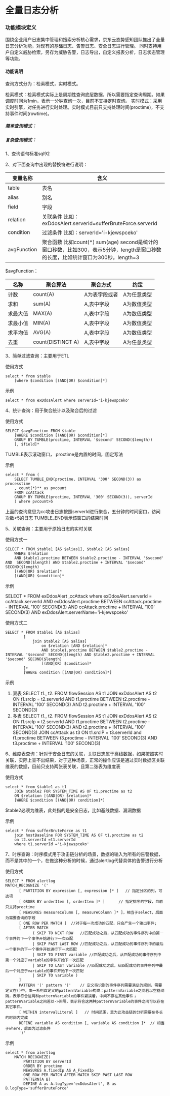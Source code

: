 # 全量日志分析

### 功能模块定义

围绕企业用户日志集中管理和搜索分析核心需求，京东云态势感知团队推出了全量日志分析功能，对现有的基础日志、告警日志、安全日志进行管理。
同时支持用户自定义威胁检索，另存为威胁告警，日志导出，自定义报表分析，日志状态管理等功能。


#### 功能说明

查询方式分为：检索模式，实时模式。

检索模式：检索模式实际上是周期性查询底层数据，所以需要指定查询周期。如果调度时间为1min，表示一分钟查询一次，目前不支持定时查询。
实时模式：采用实时引擎，对任务进行实时处理。实时模式目前只支持处理时间(proctime)，不支持事件时间(rowtime)。


##### 简单查询模式：


##### 复杂查询模式：

1、查询语句标准sql92

2、对下面查询中出现的替换符进行说明：   

| 变量名称  |含义 |
|  ----  | ----  |
| table  |表名  |
| alias  | 别名 |
| field  | 字段 |  
| relation  | 关联条件  比如：exDdosAlert.serverId=sufferBruteForce.serverId  |  
| condition |  过滤条件  比如：serverId='i-kjewspceko' |   
| avgFunction  | 聚合函数  比如count(*)  sum(age)  second是统计的窗口秒数，比如300，表示5分钟，length是窗口秒数的长度，比如统计窗口为300秒，length=3   |

$avgFunction：

  | 名称   |	聚合算法    |   	聚合方式    |	约定     |
  |  ----  | ----  | ----  | ---- |
  |计数  	| count(A)    |     	A为表字段或者|	A为任意类型  |
  |求和  	| sum(A)       |    	A,表中字段| 	A为数值类型  |
  |求最大值|	MAX(A)    |       	A,表中字段 |	A为数值类型  |
  |求最小值	|MIN(A)     |      	A,表中字段 |	A为数值类型  |
  |求平均值	|AVG(A)    |       	A,表中字段 |	A为数值类型   |
  |去重 | 	count(DISTINCT A)|	A,表中字段 |	A为任意类型  |

3、简单过滤查询：主要用于ETL

使用方式

    select * from $table 
        [where $condition [(AND|OR) $condition]*]

示例

    select * from exDdosAlert where serverId='i-kjewspceko'

4、统计查询：用于聚合统计以及聚合后的过滤

使用方式

    SELECT $avgFunction FROM $table
        [WHERE $condition [(AND|OR) $condition]*]
        GROUP BY TUMBLE(proctime, INTERVAL '$second' SECOND($length))
        [, $field]*

TUMBLE表示滚动窗口，
proctime是内置的时间，固定写法

示例

    select * from (
        SELECT TUMBLE_END(proctime, INTERVAL '300' SECOND(3)) as     processtime
        , count(*)** as pvcount 
        FROM ccAttack 
        GROUP BY TUMBLE(proctime, INTERVAL '300' SECOND(3)), serverId
        ) where pvcount>5

上面的查询意思为cc攻击日志按照serverId进行聚合，五分钟的时间窗口，访问次数>5的日志
TUMBLE_END表示该窗口的结束时间

5、关联查询：主要用于原始日志的实时关联

使用方式一

    SELECT * FROM $table1 [AS $alias1], $table2 [AS $alias]
        WHERE $relation 
        AND $table1.proctime BETWEEN $table2.proctime - INTERVAL '$second' AND  SECOND($length) AND $table2.proctime + INTERVAL '$second' SECOND($length) 
        [(AND|OR) $relation]*
        [(AND|OR) $condition]*

示例

SELECT * FROM exDdosAlert ,ccAttack where exDdosAlert.serverId = ccAttack.serverId AND exDdosAlert.proctime BETWEEN ccAttack.proctime - INTERVAL '100' SECOND(3) AND ccAttack.proctime + INTERVAL '100' SECOND(3) AND exDdosAlert.serverName='i-kjewspceko'

使用方式二

    SELECT * FROM $table1 [AS $alias]
            [
                join $table2 [AS $alias]
                    on $relation [AND $relation]*
                    AND $table1.proctime BETWEEN $table2.proctime - INTERVAL '$second' SECOND($length) AND $table2.proctime + INTERVAL '$second' SECOND($length) 
                    [(AND|OR) $condition]*
            ]+
            [WHERE condition [(AND|OR) condition]*]

示例

1. 双表
SELECT t1., t2. FROM flowSession AS t1 
  JOIN exDdosAlert AS t2 ON t1.srcIp = t2.serverId AND t1.proctime BETWEEN t2.proctime - INTERVAL '100' SECOND(3) AND t2.proctime + INTERVAL '100' SECOND(3)
2. 多表
SELECT t1., t2. FROM flowSession AS t1 
  JOIN exDdosAlert AS t2 ON t1.srcIp = t2.serverId AND t1.proctime BETWEEN t2.proctime - INTERVAL '100' SECOND(3) AND t2.proctime + INTERVAL '100' SECOND(3)
  JOIN ccAttack as t3 ON t1.srcIP = t3.serverId and t1.proctime BETWEEN t3.proctime - INTERVAL '100' SECOND(3) AND t3.proctime + INTERVAL '100' SECOND(3)

6、维度表查询：针对于安全日志的关联，关联日志属于离线数据，如果按照实时关联，实际上查不出结果，对于这种场景，正常的操作应该是通过实时数据区关联维表的数据，目前只支持两张表关联，且第二张表为维度表

使用方式

    select * from $table1 as t1 
        JOIN $table2 FOR SYSTEM_TIME AS OF t1.proctime as t2 
        ON $relation [(AND|OR) $relation]* 
        [WHERE $condition [(AND|OR) condition]*]

$table2必须为维表，此处指的是安全日志，比如基线数据、漏洞数据

示例

    select * from sufferBruteForce as t1 
        join hostBaseline FOR SYSTEM_TIME AS OF t1.proctime as t2 
        on t2.serverId =t1.serverId 
        where t1.serverId ='i-kjewspceko'

7、时序查询：时序模式用于攻击链分析的场景，数据的输入为所有的告警数据，而不是其中的一个，在做这种分析的时候，通过alertlog代替具体的告警进行分析

使用方式

    SELECT * FROM alertlog
    MATCH_RECOGNIZE '('
          [ PARTITION BY expression [, expression ]* ]   // 指定分区的列，可选项
          [ ORDER BY orderItem [, orderItem ]* ]      // 指定排序的字段，目前只支持proctime
          [ MEASURES measureColumn [, measureColumn ]* ]，相当于select，后面为需要查询的字段
          [ ONE ROW PER MATCH ]  //对于每一次成功的匹配，只会产生一个输出事件;
          [ AFTER MATCH
                ( SKIP TO NEXT ROW   //匹配成功之后，从匹配成功的事件序列中的第一个事件的下一个事件开始进行下一次匹配
                | SKIP PAST LAST ROW //匹配成功之后，从匹配成功的事件序列中的最后一个事件的下一个事件开始进行下一次匹配
                | SKIP TO FIRST variable //匹配成功之后，从匹配成功的事件序列中第一个对应于variable的事件开始下一次匹配
                | SKIP TO LAST variable //匹配成功之后，从匹配成功的事件序列中最后一个对应于variable的事件开始下一次匹配
                | SKIP TO variable )
          ]
          PATTERN '(' pattern ')'    // 定义待识别的事件序列需要满足的规则，需要定义在()中，由一系列自定义的patternVariable构成：patternVariable之间若以空格间隔，表示符合这两种patternVariable的事件紧挨着，中间不存在其他事件；patternVariable之间若以->间隔，表示符合这两种patternVariable的事件之间可以存在其它事件。
          [ WITHIN intervalLiteral ]   // 时间范围，意为此攻击链的分析需要在多长的时间内完成
          DEFINE variable AS condition [, variable AS condition ]*  // 相当于where，后面为过滤条件
          ')'

示例

    select * from alertlog 
        MATCH_RECOGNIZE(
            PARTITION BY serverId 
            ORDER BY proctime 
            MEASURES A.fixedIp AS A_FixedIp 
            ONE ROW PER MATCH AFTER MATCH SKIP PAST LAST ROW 
            PATTERN(A B) 
            DEFINE A as A.logType='exDdosAlert', B as B.logType='sufferBruteForce'





